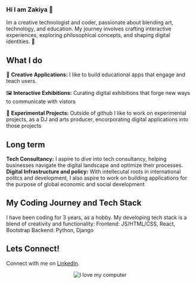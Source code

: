 ### Hi I am Zakiya 👋

Im a creative technologist and coder, passionate about blending art, technology, and education. My journey involves crafting interactive experiences, exploring philosophical concepts, and shaping digital identities. 🌟

## What I do
🎨 **Creative Applications:** I like to build  educational apps that engage and teach users.

🖼️ **Interactive Exhibitions:** Curating digital exhibitions that forge new ways to communicate with vistors

🌌 **Experimental Projects:** Outside of github I like to work on experimental projects, as a DJ and arts producer, encorporating digital applications into those projects

## Long term

**Tech Consultancy:** I aspire to dive into tech consultancy, helping businesses navigate the digital landscape and optimize their processes.
**Digital Infrastructure and policy:** With intellecutal roots in international politcs and development, I also aspire to work on building applications for the purpose of global economic and social development

## My Coding Journey and Tech Stack

I have been coding for 3 years, as a hobby.
My developing tech stack is a blend of creativity and functionality:
Frontend: JS/HTML/CSS, React, Bootstrap
Backend: Python, Django

## Lets Connect! 
Connect with me on [LinkedIn](https://www.linkedin.com/in/zakiya-whyles-3591811b2/).

<div align="center">
    <p>
        <img src= "https://media2.giphy.com/media/v1.Y2lkPTc5MGI3NjExc2VvbmJyOHoza2g2eWp2amtmaTZvenZ2Z21kd2J5Y2F3b2hzaXViYSZlcD12MV9pbnRlcm5hbF9naWZfYnlfaWQmY3Q9Zw/UnbxrvGdp0mnC/giphy.gif"  alt="I love my computer" />
    </p>
</div>



<!--
**pastorZakaia/pastorZakaia** is a ✨ _special_ ✨ repository because its `README.md` (this file) appears on your GitHub profile.

Here are some ideas to get you started:

- 🔭 I’m currently working on ...
- 🌱 I’m currently learning ...
- 👯 I’m looking to collaborate on ...
- 🤔 I’m looking for help with ...
- 💬 Ask me about ...
- 📫 How to reach me: ...
- 😄 Pronouns: They/Them...
- ⚡ Fun fact: ...
-->
